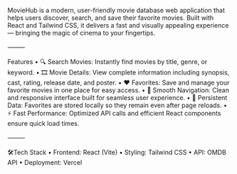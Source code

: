 MovieHub is a modern, user-friendly movie database web application that helps users discover, search, and save their favorite movies.
Built with React and Tailwind CSS, it delivers a fast and visually appealing experience — bringing the magic of cinema to your fingertips.

⸻

 Features
	•	🔍 Search Movies: Instantly find movies by title, genre, or keyword.
	•	🎞 Movie Details: View complete information including synopsis, cast, rating, release date, and poster.
	•	❤ Favorites: Save and manage your favorite movies in one place for easy access.
	•	🧭 Smooth Navigation: Clean and responsive interface built for seamless user experience.
	•	💾 Persistent Data: Favorites are stored locally so they remain even after page reloads.
	•	⚡ Fast Performance: Optimized API calls and efficient React components ensure quick load times.

⸻

🛠Tech Stack
	•	Frontend: React (Vite)
	•	Styling: Tailwind CSS
	•	API: OMDB API
	•	Deployment: Vercel